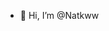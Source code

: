 - 👋 Hi, I’m @Natkww

<!---
Natkww/Natkww is a ✨ special ✨ repository because its `README.md` (this file) appears on your GitHub profile.
You can click the Preview link to take a look at your changes.
--->

